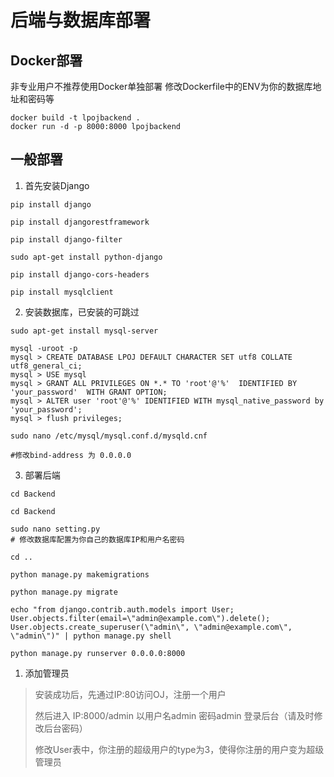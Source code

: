# 后端与数据库部署

## Docker部署
非专业用户不推荐使用Docker单独部署
修改Dockerfile中的ENV为你的数据库地址和密码等
```
docker build -t lpojbackend .
docker run -d -p 8000:8000 lpojbackend
```

## 一般部署

1. 首先安装Django
```
pip install django

pip install djangorestframework

pip install django-filter

sudo apt-get install python-django

pip install django-cors-headers

pip install mysqlclient
```
2. 安装数据库，已安装的可跳过
```
sudo apt-get install mysql-server 

mysql -uroot -p
mysql > CREATE DATABASE LPOJ DEFAULT CHARACTER SET utf8 COLLATE utf8_general_ci;
mysql > USE mysql
mysql > GRANT ALL PRIVILEGES ON *.* TO 'root'@'%'  IDENTIFIED BY 'your_password'  WITH GRANT OPTION;
mysql > ALTER user 'root'@'%' IDENTIFIED WITH mysql_native_password by 'your_password';
mysql > flush privileges;

sudo nano /etc/mysql/mysql.conf.d/mysqld.cnf 

#修改bind-address 为 0.0.0.0
```
3. 部署后端
```
cd Backend

cd Backend

sudo nano setting.py
# 修改数据库配置为你自己的数据库IP和用户名密码

cd ..

python manage.py makemigrations

python manage.py migrate

echo "from django.contrib.auth.models import User; User.objects.filter(email=\"admin@example.com\").delete(); User.objects.create_superuser(\"admin\", \"admin@example.com\", \"admin\")" | python manage.py shell

python manage.py runserver 0.0.0.0:8000
```

1. 添加管理员
> 安装成功后，先通过IP:80访问OJ，注册一个用户
> 
> 然后进入 IP:8000/admin 以用户名admin 密码admin 登录后台（请及时修改后台密码）
> 
> 修改User表中，你注册的超级用户的type为3，使得你注册的用户变为超级管理员